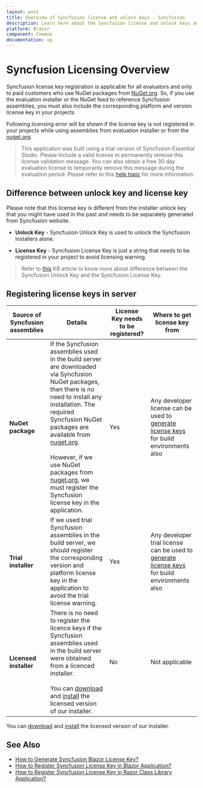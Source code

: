```yaml
---
layout: post
title: Overview of Syncfusion license and unlock keys - Syncfusion
description: Learn here about the Syncfusion license and unlock keys and difference between license and unlock keys.
platform: Blazor
component: Common
documentation: ug
---
```


# Syncfusion Licensing Overview

Syncfusion license key registration is applicable for all evaluators and only to paid customers who use NuGet packages from [NuGet.org](https://www.nuget.org/packages?q=syncfusion). So, if you use the evaluation installer or the NuGet feed to reference Syncfusion assemblies, you must also include the corresponding platform and version license key in your projects

Following licensing error will be shown if the license key is not registered in your projects while using assemblies from evaluation installer or from the [nuget.org](https://www.nuget.org/packages?q=syncfusion).

> This application was built using a trial version of Syncfusion Essential Studio. Please include a valid license to permanently remove this license validation message. You can also obtain a free 30 day evaluation license to temporarily remove this message during the evaluation period. Please refer to this [help topic](https://blazor.syncfusion.com/documentation/getting-started/license-key/licensing-errors#license-key-not-registered) for more information.

## Difference between unlock key and license key

Please note that this license key is different from the installer unlock key that you might have used in the past and needs to be separately generated from Syncfusion website.

* **Unlock Key** - Syncfusion Unlock Key is used to unlock the Syncfusion installers alone.

* **License Key** - Syncfusion License Key is just a string that needs to be registered in your project to avoid licensing warning.

> Refer to [this](https://www.syncfusion.com/kb/8950/difference-between-the-unlock-key-and-licensing-key) KB article to know more about difference between the Syncfusion Unlock Key and the Syncfusion License Key.

## Registering license keys in server

| Source of Syncfusion assemblies | Details | License Key needs to be registered? | Where to get license key from |
| ------------- | ------------- | ------------- | ------------- |
| **NuGet package** | If the Syncfusion assemblies used in the build server are downloaded via Syncfusion NuGet packages, then there is no need to install any installation. The required Syncfusion NuGet packages are available from [nuget.org](http://nuget.org/). <br><br>However, if we use NuGet packages from [nuget.org](http://nuget.org/), we must register the Syncfusion license key in the application. | Yes | Any developer license can be used to [generate license keys](https://blazor.syncfusion.com/documentation/getting-started/license-key/how-to-generate) for build environments also |
| **Trial installer** | If we used trial Syncfusion assemblies in the build server, we should register the corresponding version and platform license key in the application to avoid the trial license warning. | Yes | Any developer trial license can be used to [generate license keys](https://blazor.syncfusion.com/documentation/getting-started/license-key/how-to-generate) for build environments also |
| **Licensed installer** |There is no need to register the licence keys if the Syncfusion assemblies used in the build server were obtained from a licenced installer. <br><br>You can [download](https://blazor.syncfusion.com/documentation/installation/web-installer/how-to-download#download-the-licensed-version) and [install](https://blazor.syncfusion.com/documentation/installation/web-installer/how-to-install) the licensed version of our installer. | No | Not applicable |

You can [download](https://blazor.syncfusion.com/documentation/installation/web-installer/how-to-download#download-the-licensed-version) and [install](https://blazor.syncfusion.com/documentation/installation/web-installer/how-to-install) the licensed version of our installer.

## See Also

* [How to Generate Syncfusion Blazor License Key?](https://blazor.syncfusion.com/documentation/getting-started/license-key/how-to-generate)
* [How to Register Syncfusion License Key in Blazor Application?](https://blazor.syncfusion.com/documentation/getting-started/license-key/how-to-register-in-an-application)
* [How to Register Syncfusion License Key in Razor Class Library Application?](https://blazor.syncfusion.com/documentation/getting-started/license-key/how-to-register-in-a-razor-class-library)
